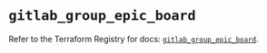 # `gitlab_group_epic_board`

Refer to the Terraform Registry for docs: [`gitlab_group_epic_board`](https://registry.terraform.io/providers/gitlabhq/gitlab/18.5.0/docs/resources/group_epic_board).

